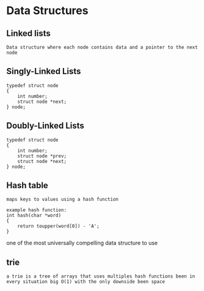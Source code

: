 # Data Structures

## Linked lists

`Data structure where each node contains data and a pointer to the next node`

## Singly-Linked Lists

    typedef struct node
    {
        int number;
        struct node *next;
    } node;

## Doubly-Linked Lists

    typedef struct node
    {
        int number;
        struct node *prev;
        struct node *next;
    } node;

## Hash table

`maps keys to values using a hash function`

    example hash function:
    int hash(char *word)
    {
        return toupper(word[0]) - 'A';
    }

one of the most universally compelling data structure to use

## trie

`a trie is a tree of arrays that uses multiples hash functions been in every situation big O(1) with the only downside been space`
